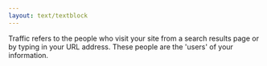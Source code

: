 ```yaml
---
layout: text/textblock
---
```

Traffic refers to the people who visit your site from a search results page or by typing in your URL address. These people are the 'users' of your information.

